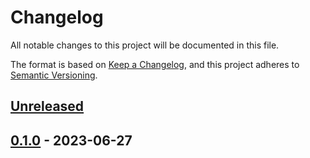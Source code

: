 # Changelog

All notable changes to this project will be documented in this file.

The format is based on [Keep a Changelog](https://keepachangelog.com/en/1.0.0),
and this project adheres to [Semantic Versioning](https://semver.org/spec/v2.0.0.html).

## [Unreleased]

## [0.1.0] - 2023-06-27

[Unreleased]: https://github.com/clitic/vsd/compare/vsd-mp4-v0.1.0...HEAD
[0.1.0]: https://github.com/clitic/vsd/compare/f043fdd...vsd-mp4-v0.1.0
